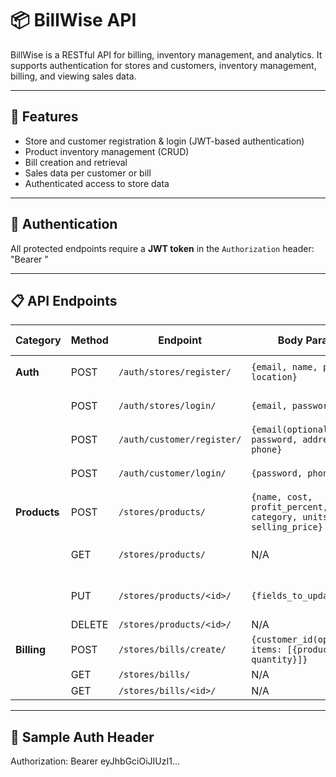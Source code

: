 # 📦 BillWise API

BillWise is a RESTful API for billing, inventory management, and analytics. It supports authentication for stores and customers, inventory management, billing, and viewing sales data.

---

## 🚀 Features

- Store and customer registration & login (JWT-based authentication)
- Product inventory management (CRUD)
- Bill creation and retrieval
- Sales data per customer or bill
- Authenticated access to store data

---

## 🔑 Authentication

All protected endpoints require a **JWT token** in the `Authorization` header: "Bearer <your token>"

---

## 📋 API Endpoints

| Category     | Method | Endpoint                   | Body Params                                                                | Auth Required | Response                     | Status |
| ------------ | ------ | -------------------------- | -------------------------------------------------------------------------- | ------------- | ---------------------------- | ------ |
| **Auth**     | POST   | `/auth/stores/register/`   | `{email, name, password, location}`                                        | ❌            | `{token, store_id, name}`    | 201    |
|              | POST   | `/auth/stores/login/`      | `{email, password}`                                                        | ❌            | `{token, store_id, name}`    | 200    |
|              | POST   | `/auth/customer/register/` | `{email(optional), name, password, address, phone}`                        | ❌            | `{token, customer_id, name}` | 201    |
|              | POST   | `/auth/customer/login/`    | `{password, phone}`                                                        | ❌            | `{token, customer_id, name}` | 200    |
| **Products** | POST   | `/stores/products/`        | `{name, cost, profit_percent, stock, category, units_sold, selling_price}` | ✅            | `{}`                         | 201    |
|              | GET    | `/stores/products/`        | N/A                                                                        | ✅            | List of product objects      | 201    |
|              | PUT    | `/stores/products/<id>/`   | `{fields_to_update}`                                                       | ✅            | Updated product object       | 200    |
|              | DELETE | `/stores/products/<id>/`   | N/A                                                                        | ✅            | N/A                          | 200    |
| **Billing**  | POST   | `/stores/bills/create/`    | `{customer_id(optional), items: [{product_id, quantity}]}`                 | ✅            | Created bill                 | 201    |
|              | GET    | `/stores/bills/`           | N/A                                                                        | ✅            | List of bills                | 201    |
|              | GET    | `/stores/bills/<id>/`      | N/A                                                                        | ✅            | Bill object                  | 201    |

---

## 🧪 Sample Auth Header

Authorization: Bearer eyJhbGciOiJIUzI1...
